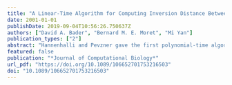 ```yaml
---
title: "A Linear-Time Algorithm for Computing Inversion Distance Between Two Signed Permutations with an Experimental Study"
date: 2001-01-01
publishDate: 2019-09-04T10:56:26.750637Z
authors: ["David A. Bader", "Bernard M. E. Moret", "Mi Yan"]
publication_types: ["2"]
abstract: "Hannenhalli and Pevzner gave the first polynomial-time algorithm for computing the inversion distance between two signed permutations, as part of the larger task of determining the shortest sequence of inversions needed to transform one permutation into the other. Their algorithm (restricted to distance calculation) proceeds in two stages: in the first stage, the overlap graph induced by the permutation is decomposed into connected components, then in the second stage certain graph structures (hurdles and others) are identified. Berman and Hannenhalli avoided the explicit computation of the overlap graph and gavean O(na(n)) algorithm, based on a Union-Find structure, to find its connected components, where a is the inverse Ackerman function. Since for all practical purposes a(n) is a constant no larger than four, this algorithm has been the fastest practical algorithm to date. In this paper, we present a new linear-time algorithm for computing the connected components, which is more efficient than that of Berman and Hannenhalli in both theory and practice. Our algorithm uses only a stack and is very easy to implement. We give the results of computational experiments over a large range of permutation pairs produced through simulated evolution; our experiments show a speed-up by a factor of 2 to 5 in the computation of the connected components and by a factor of 1.3 to 2 in the overall distance computation."
featured: false
publication: "*Journal of Computational Biology*"
url_pdf: "https://doi.org/10.1089/106652701753216503"
doi: "10.1089/106652701753216503"
---
```


